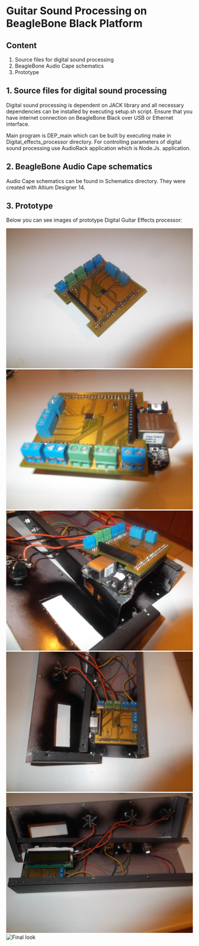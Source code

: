 # Guitar Sound Processing on BeagleBone Black Platform

## Content

1. Source files for digital sound processing
2. BeagleBone Audio Cape schematics
3. Prototype

## 1. Source files for digital sound processing
Digital sound processing is dependent on JACK library and all necessary dependencies can be installed
by executing setup.sh script. Ensure that you have internet connection on BeagleBone Black over USB or
Ethernet interface. 

Main program is DEP_main which can be built by executing make in Digital_effects_processor directory.
For controlling parameters of digital sound processing use AudioRack application which is Node.Js. 
application.


## 2. BeagleBone Audio Cape schematics 
Audio Cape schematics can be found in Schematics directory. They were created with Altium Designer 14.


## 3. Prototype
Below you can see images of prototype Digital Guitar Effects processor:

![Cape board](/images/Cape.JPG)
![Cape board installed on BeagleBone Black](/images/CapeBBB.JPG)
![Installing BeagleBone Black in box 1](/images/Installing_1.JPG)
![Installing BeagleBone Black in box 2](/images/Installing_2.JPG)
![Installing BealgeBone Black in box 3](/images/Installing_3.JPG)
![Final look](/image/Final.JPG)




